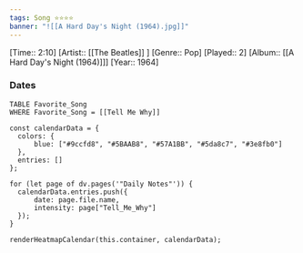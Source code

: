 ```yaml
---
tags: Song ⭐⭐⭐⭐ 
banner: "![[A Hard Day's Night (1964).jpg]]"
---
```

[Time:: 2:10]
[Artist:: [[The Beatles]] ]
[Genre:: Pop]
[Played:: 2]
[Album:: [[A Hard Day's Night (1964)]]]
[Year:: 1964]
### Dates
````dataview
TABLE Favorite_Song
WHERE Favorite_Song = [[Tell Me Why]]
````
  ```dataviewjs
const calendarData = { 
	colors: { 
		blue: ["#9ccfd8", "#5BAAB8", "#57A1BB", "#5da8c7", "#3e8fb0"] 
	}, 
	entries: [] 
}; 

for (let page of dv.pages('"Daily Notes"')) { 
	calendarData.entries.push({ 
		date: page.file.name, 
		intensity: page["Tell_Me_Why"]
	}); 
} 

renderHeatmapCalendar(this.container, calendarData);
```
